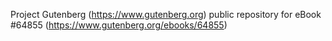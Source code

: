 Project Gutenberg (https://www.gutenberg.org) public repository for
eBook #64855 (https://www.gutenberg.org/ebooks/64855)
